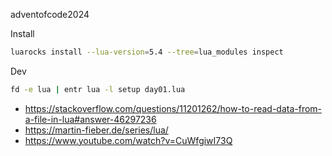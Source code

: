 adventofcode2024

Install

```sh
luarocks install --lua-version=5.4 --tree=lua_modules inspect
```

Dev

```sh
fd -e lua | entr lua -l setup day01.lua
```

- https://stackoverflow.com/questions/11201262/how-to-read-data-from-a-file-in-lua#answer-46297236
- https://martin-fieber.de/series/lua/
- https://www.youtube.com/watch?v=CuWfgiwI73Q
